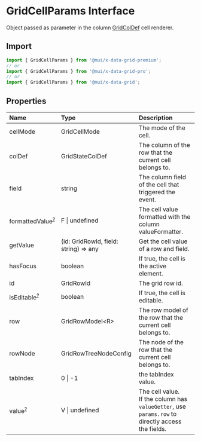 # GridCellParams Interface

<p class="description">Object passed as parameter in the column <a href="/x/api/data-grid/grid-col-def/">GridColDef</a> cell renderer.</p>

## Import

```js
import { GridCellParams } from '@mui/x-data-grid-premium';
// or
import { GridCellParams } from '@mui/x-data-grid-pro';
// or
import { GridCellParams } from '@mui/x-data-grid';
```

## Properties

| Name                                                                                             | Type                                                                    | Description                                                                                           |
| :----------------------------------------------------------------------------------------------- | :---------------------------------------------------------------------- | :---------------------------------------------------------------------------------------------------- |
| <span class="prop-name">cellMode</span>                                                          | <span class="prop-type">GridCellMode</span>                             | The mode of the cell.                                                                                 |
| <span class="prop-name">colDef</span>                                                            | <span class="prop-type">GridStateColDef</span>                          | The column of the row that the current cell belongs to.                                               |
| <span class="prop-name">field</span>                                                             | <span class="prop-type">string</span>                                   | The column field of the cell that triggered the event.                                                |
| <span class="prop-name optional">formattedValue<sup><abbr title="optional">?</abbr></sup></span> | <span class="prop-type">F \| undefined</span>                           | The cell value formatted with the column valueFormatter.                                              |
| <span class="prop-name">getValue</span>                                                          | <span class="prop-type">(id: GridRowId, field: string) =&gt; any</span> | Get the cell value of a row and field.                                                                |
| <span class="prop-name">hasFocus</span>                                                          | <span class="prop-type">boolean</span>                                  | If true, the cell is the active element.                                                              |
| <span class="prop-name">id</span>                                                                | <span class="prop-type">GridRowId</span>                                | The grid row id.                                                                                      |
| <span class="prop-name optional">isEditable<sup><abbr title="optional">?</abbr></sup></span>     | <span class="prop-type">boolean</span>                                  | If true, the cell is editable.                                                                        |
| <span class="prop-name">row</span>                                                               | <span class="prop-type">GridRowModel&lt;R&gt;</span>                    | The row model of the row that the current cell belongs to.                                            |
| <span class="prop-name">rowNode</span>                                                           | <span class="prop-type">GridRowTreeNodeConfig</span>                    | The node of the row that the current cell belongs to.                                                 |
| <span class="prop-name">tabIndex</span>                                                          | <span class="prop-type">0 \| -1</span>                                  | the tabIndex value.                                                                                   |
| <span class="prop-name optional">value<sup><abbr title="optional">?</abbr></sup></span>          | <span class="prop-type">V \| undefined</span>                           | The cell value.<br />If the column has `valueGetter`, use `params.row` to directly access the fields. |
